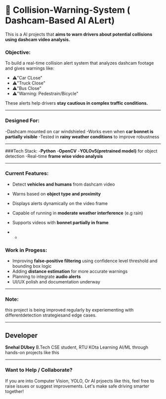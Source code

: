 #  🚗 Collision-Warning-System ( Dashcam-Based AI ALert)


This is a AI projects that **aims to warn drivers about potential collisions using dashcam video analysis.**

### Objective:
To build a real-time collision alert system that analyzes dashcam footage and gives warnings like:
- ⚠️"Car CLose"
- ⚠️"Truck Close"
- ⚠️"Bus Close"
- ⚠️"Warning: Pedestrain/Bicycle"

  
These alerts help drivers **stay cautious in complex traffic conditions.**

---

### Designed For:
-Dashcam mounted on car windshieled
-Works even when **car bonnet is partially visible**
-Tested in **rainy weather conditions** to improve robustness


---

###Tech Stack:
-**Python**
-**OpenCV**
-**YOLOv5(pretrained model)** for object detection
-Real-time **frame wise video analysis**

---

### Current Features:
- Detect **vehicles and humans** from dashcam video
- Warns based on **object type and proximity**
- Displays alerts dynamically on the video frame
- Capable of running in **moderate weather interference** (e.g rain)
- Supports videos with **bonnet partially in frame**

- -

### Work in Progess:
- Improving **false-positive filtering** using confidence level threshold and bounding box logic
- Adding **distance estimation** for more accurate warnings
- Planning to integrate **audio alerts**
- UI/UX polish and documentation underway

---

### Note:
this project is being improved regularly by experiementing with differentdetection strategiesand edge cases.

---
## Developer
**Snehal DUbey**
B.Tech CSE student, RTU KOta
Learning AI/ML through hands-on projects like this

---


### Want to Help / Collaborate?
If you are into Computer Vision, YOLO, Or AI prjoects like this, feel free to raise issues or suggest improvements. Let's make safe driving smarter together!

